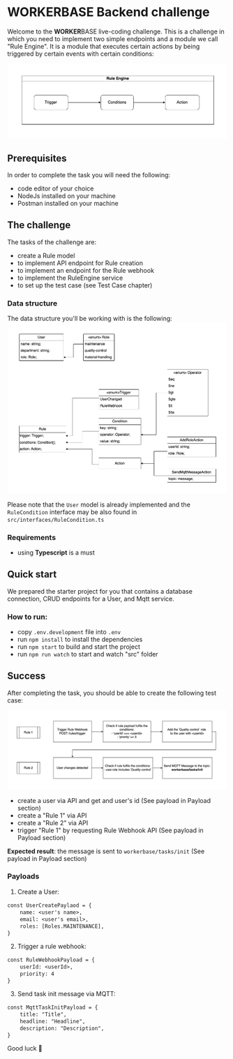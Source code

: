 # WORKERBASE Backend challenge

Welcome to the **WORKER**BASE live-coding challenge. This is a challenge in which you need to implement two simple endpoints and a module we call "Rule Engine". It is a module that executes certain actions by being triggered by certain events with certain conditions:

![RuleEngine](./docs/RuleEngine.png "RuleEngine")

## Prerequisites

In order to complete the task you will need the following:

- code editor of your choice
- NodeJs installed on your machine
- Postman installed on your machine

## The challenge

The tasks of the challenge are:

- create a Rule model
- to implement API endpoint for Rule creation
- to implement an endpoint for the Rule webhook
- to implement the RuleEngine service
- to set up the test case (see Test Case chapter)

### Data structure

The data structure you'll be working with is the following:
![DataStructure](./docs/DataStructure.png "DataStructure")

Please note that the `User` model is already implemented and the `RuleCondition` interface may be also found in `src/interfaces/RuleCondition.ts`

### Requirements

- using **Typescript** is a must

## Quick start

We prepared the starter project for you that contains a database connection, CRUD endpoints for a User, and Mqtt service.

### How to run:

- copy `.env.development` file into `.env`
- run `npm install` to install the dependencies
- run `npm start` to build and start the project
- run `npm run watch` to start and watch "src" folder

## Success

After completing the task, you should be able to create the following test case:

![TestCase](./docs/TestCase.png "TestCase")

- create a user via API and get and user's id (See payload in Payload section)
- create a "Rule 1" via API
- create a "Rule 2" via API
- trigger "Rule 1" by requesting Rule Webhook API (See payload in Payload section)

**Expected result**: the message is sent to `workerbase/tasks/init` (See payload in Payload section)

### Payloads

1. Create a User:

```
const UserCreatePaylaod = {
	name: <user's name>,
	email: <user's email>,
	roles: [Roles.MAINTENANCE],
}
```

2. Trigger a rule webhook:

```
const RuleWebhookPayload = {
	userId: <userId>,
	priority: 4
}
```

3. Send task init message via MQTT:

```
const MqttTaskInitPayload = {
	title: "Title",
	headline: "Headline",
	description: "Description",
}
```

Good luck 🤞
